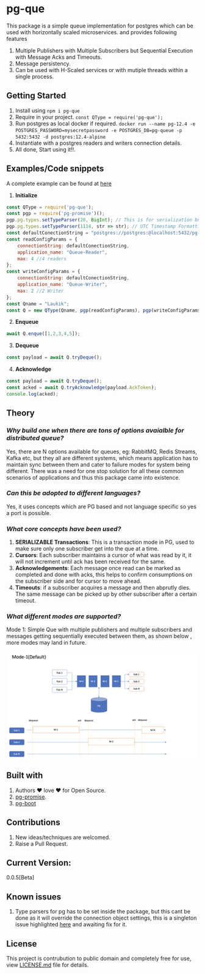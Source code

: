 # pg-que

This package is a simple queue implementation for postgres which can be used with horizontally scaled microservices. and provides following features
1. Multiple Publishers with Multiple Subscribers but Sequential Execution with Message Acks and Timeouts.
3. Message persistency.
2. Can be used with H-Scaled services or with mutiple threads within a single process.

## Getting Started

1. Install using `npm i pg-que`
2. Require in your project. `const QType = require('pg-que');`
3. Run postgres as local docker if required. `docker run --name pg-12.4 -e POSTGRES_PASSWORD=mysecretpassword -e POSTGRES_DB=pg-queue -p 5432:5432 -d postgres:12.4-alpine`
4. Instantiate with a postgres readers and writers connection details. 
5. All done, Start using it!!.

## Examples/Code snippets

A complete example can be found at [here](https://raw.githubusercontent.com/LRagji/pg-queue/master/examples/default.js)

1. **Initialize**
```javascript
const QType = require('pg-que');
const pgp = require('pg-promise')();
pgp.pg.types.setTypeParser(20, BigInt); // This is for serialization bug of BigInts as strings.
pgp.pg.types.setTypeParser(1114, str => str); // UTC Timestamp Formatting Bug, 1114 is OID for timestamp in Postgres.
const defaultConectionString = "postgres://postgres:@localhost:5432/pg-queue";
const readConfigParams = {
    connectionString: defaultConectionString,
    application_name: "Queue-Reader",
    max: 4 //4 readers
};
const writeConfigParams = {
    connectionString: defaultConectionString,
    application_name: "Queue-Writer",
    max: 2 //2 Writer
};
const Qname = "Laukik";
const Q = new QType(Qname, pgp(readConfigParams), pgp(writeConfigParams));
```

2. **Enqueue**
```javascript
await Q.enque([1,2,3,4,5]);
```
3. **Dequeue**
```javascript
const payload = await Q.tryDeque();
```
4. **Acknowledge**
```javascript
const payload = await Q.tryDeque();
const acked = await Q.tryAcknowledge(payload.AckToken);
console.log(acked);
```

## Theory

### *Why build one when there are tons of options avaialble for distributed queue?*
Yes, there are N options available for queues, eg: RabbitMQ, Redis Streams, Kafka etc, but they all are different systems, which means application has to maintain sync between them and cater to failure modes for system being different. There was a need for one stop solution for all these common scenarios of applications and thus this package came into existence.

### *Can this be adopted to different languages?*
Yes, it uses concepts which are PG based and not language specific so yes a port is possible.

### *What core concepts have been used?*
1. **SERIALIZABLE Transactions**: This is a transaction mode in PG, used to make sure only one subscriber get into the que at a time.
2. **Cursors**: Each subscriber maintains a cursor of what was read by it, it will not increment until ack has been received for the same.
3. **Acknowledgements**: Each message once read can be marked as completed and done with acks, this helps to confirm consumptions on the subscriber side and for cursor to move ahead.
4. **Timeouts**: if a subscriber acquires a message and then abprutly dies. The same message can be picked up by other subscriber after a certain timeout.

### *What different modes are supported?*
Mode 1: Simple Que with multiple publishers and multiple subscribers and messages getting sequentially executed between them, as shown below , more modes may land in future.

![Mode-1](./docs/Mode1.png)

## Built with

1. Authors :heart: love :heart: for Open Source.
2. [pg-promise](https://www.npmjs.com/package/pg-promise).
3. [pg-boot](https://www.npmjs.com/package/pg-boot)

## Contributions

1. New ideas/techniques are welcomed.
2. Raise a Pull Request.

## Current Version:
0.0.5[Beta]

## Known issues
1. Type parsers for pg has to be set inside the package, but this cant be done as it will override the connection object settings, this is a singleton issue highlighted [here](https://github.com/brianc/node-postgres/issues/2363) and awaiting fix for it.

## License

This project is contrubution to public domain and completely free for use, view [LICENSE.md](/license.md) file for details.
